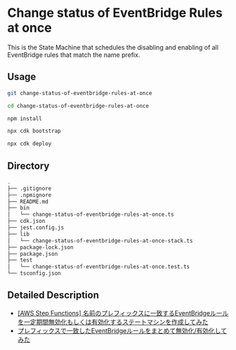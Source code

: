 # Change status of EventBridge Rules at once

This is the State Machine that schedules the disabling and enabling of all EventBridge rules that match the name prefix.

## Usage

```bash
git change-status-of-eventbridge-rules-at-once

cd change-status-of-eventbridge-rules-at-once

npm install

npx cdk bootstrap

npx cdk deploy
```

## Directory

```bash
.
├── .gitignore
├── .npmignore
├── README.md
├── bin
│   └── change-status-of-eventbridge-rules-at-once.ts
├── cdk.json
├── jest.config.js
├── lib
│   └── change-status-of-eventbridge-rules-at-once-stack.ts
├── package-lock.json
├── package.json
├── test
│   └── change-status-of-eventbridge-rules-at-once.test.ts
└── tsconfig.json
```

## Detailed Description

- [[AWS Step Functions] 名前のプレフィックスに一致するEventBridgeルールを一定期間無効化もしくは有効化するステートマシンを作成してみた](https://dev.classmethod.jp/articles/change-status-of-eventbridge-rules-at-once/)
- [プレフィックスで一致したEventBridgeルールをまとめて無効化/有効化してみた](https://dev.classmethod.jp/articles/disable-or-enable-all-eventbridge-rules-that-match-by-name-prefix-at-once/)
